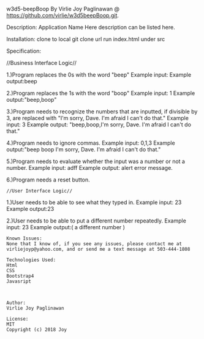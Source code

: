 w3d5-beepBoop
By Virlie Joy Paglinawan @ https://github.com/virlie/w3d5beepBoop.git.



Description:
Application Name Here description can be listed here.

Installation:
  clone to local git clone url
  run index.html under src

Specification:

//Business Interface Logic//

1.)Program replaces the 0s with the word "beep"
    Example input:
    Example output:beep

2.)Program replaces the 1s with the word "boop"
    Example input: 1
    Example output:"beep,boop"

3.)Program needs to recognize the numbers that are inputted, if divisible by 3, are replaced with "I'm sorry, Dave. I'm afraid I can't do that."
    Example input: 3
    Example output: "beep,boop,I'm sorry, Dave. I'm afraid I can't do that."

4.)Program needs to ignore commas.
    Example input: 0,1,3
    Example output:"beep boop I'm sorry, Dave. I'm afraid I can't do that."

5.)Program needs to evaluate whether the input was a number or not a number.
    Example input: adff
    Example output: alert error message.

6.)Program needs a reset button.


    //User Interface Logic//

1.)User needs to be able to see what they typed in.
    Example input: 23
    Example output:23

2.)User needs to be able to put a different number repeatedly.
    Example input: 23
    Example output:( a different number )






    Known Issues:
    None that I know of, if you see any issues, please contact me at virliejoyp@yahoo.com, and or send me a text message at 503-444-1808

    Technologies Used:
    Html
    CSS
    Bootstrap4
    Javasript



    Author:
    Virlie Joy Paglinawan

    License:
    MIT
    Copyright (c) 2018 Joy
